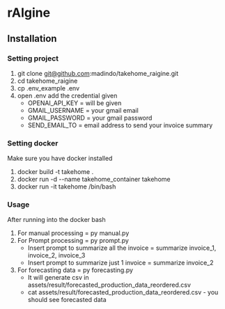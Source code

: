 # rAIgine

## Installation

### Setting project
1. git clone git@github.com:madindo/takehome_raigine.git
2. cd takehome_raigine
3. cp .env_example .env
4. open .env add the credential given
    - OPENAI_API_KEY = will be given
    - GMAIL_USERNAME = your gmail email
    - GMAIL_PASSWORD = your gmail password
    - SEND_EMAIL_TO = email address to send your invoice summary

### Setting docker
Make sure you have docker installed
1. docker build -t takehome .
2. docker run -d --name takehome_container takehome
3. docker run -it takehome /bin/bash

### Usage
After running into the docker bash
1. For manual processing = py manual.py
2. For Prompt processing = py prompt.py
    - Insert prompt to summarize all the invoice = summarize invoice_1, invoice_2, invoice_3
    - Insert prompt to summarize just 1 invoice = summarize invoice_2
3. For forecasting data = py forecasting.py
    - It will generate csv in assets/result/forecasted_production_data_reordered.csv
    - cat assets/result/forecasted_production_data_reordered.csv  - you should see forecasted data